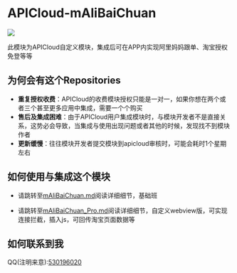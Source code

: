 # APICloud-mAliBaiChuan

![](./Image/796d1b23dd8296b3bb36fbb3a7efedbf.png)

此模块为APICloud自定义模块，集成后可在APP内实现阿里妈妈跟单、淘宝授权免登等等

## 为何会有这个Repositories

* **重复授权收费**：APICloud的收费模块授权只能是一对一，如果你想在两个或者三个甚至更多应用中集成，需要一个个购买
* **售后及集成困难**：由于APICloud用户集成模块时，与模块开发者不是直接关系，这势必会导致，当集成与使用出现问题或者其他的时候，发现找不到模块作者
* **更新缓慢**：往往模块开发者提交模块到apicloud审核时，可能会耗时1个星期左右

## 如何使用与集成这个模块

* 请跳转至[mAliBaiChuan.md](./mAliBaiChuan.md)阅读详细细节，基础班

* 请跳转至[mAliBaiChuan_Pro.md](./mAliBaiChuan_Pro.md)阅读详细细节，自定义webview版，可实现连接拦截，插入js，可回传淘宝页面数据等

## 如何联系到我

QQ(注明来意):[530196020](www.net0539.com)

